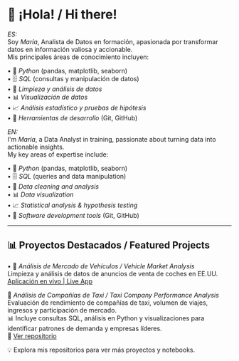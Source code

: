 # 👋 ¡Hola! / Hi there!

*ES:*  
Soy *María*, Analista de Datos en formación, apasionada por transformar datos en información valiosa y accionable.  
Mis principales áreas de conocimiento incluyen:  

•⁠  ⁠🐍 *Python* (pandas, matplotlib, seaborn)  
•⁠  ⁠🗄 *SQL* (consultas y manipulación de datos)  
•⁠  ⁠🧹 *Limpieza y análisis de datos*  
•⁠  ⁠📊 *Visualización de datos*  
•⁠  ⁠📈 *Análisis estadístico y pruebas de hipótesis*  
•⁠  ⁠🔧 *Herramientas de desarrollo* (Git, GitHub)

*EN:*  
I'm *María*, a Data Analyst in training, passionate about turning data into actionable insights.  
My key areas of expertise include:  

•⁠  ⁠🐍 *Python* (pandas, matplotlib, seaborn)  
•⁠  ⁠🗄 *SQL* (queries and data manipulation)  
•⁠  ⁠🧹 *Data cleaning and analysis*  
•⁠  ⁠📊 *Data visualization*  
•⁠  ⁠📈 *Statistical analysis & hypothesis testing*  
•⁠  ⁠🔧 *Software development tools* (Git, GitHub)

---

## 📊 Proyectos Destacados / Featured Projects
 

•⁠  ⁠🚗 *Análisis de Mercado de Vehículos / Vehicle Market Analysis*  
  Limpieza y análisis de datos de anuncios de venta de coches en EE.UU.  
  [Aplicación en vivo | Live App](https://vehiculos-app-66kb.onrender.com)
  
🚖 *Análisis de Compañías de Taxi / Taxi Company Performance Analysis*  
Evaluación de rendimiento de compañías de taxi, volumen de viajes, ingresos y participación de mercado.  
📊 Incluye consultas SQL, análisis en Python y visualizaciones para identificar patrones de demanda y empresas líderes.  
🔗 [Ver repositorio](https://github.com/delos7angeles/Taxi-Company-Performance)


💡 Explora mis repositorios para ver más proyectos y notebooks.
